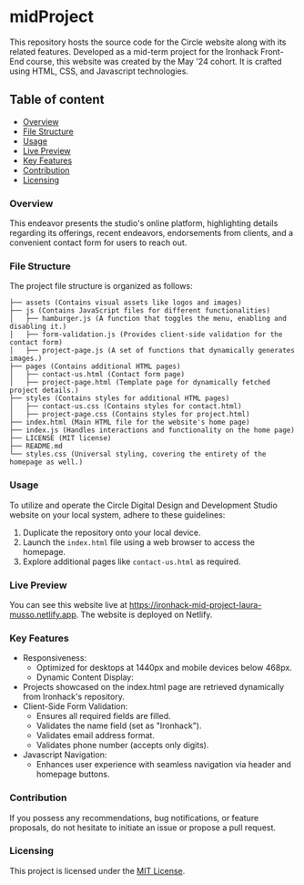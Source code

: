 
# midProject

This repository hosts the source code for the Circle website along with its related features. Developed as a mid-term project for the Ironhack Front-End course, this website was created by the May '24 cohort. It is crafted using HTML, CSS, and Javascript technologies.

## Table of content

- [Overview](#overview)
- [File Structure](#file-structure)
- [Usage](#usage)
- [Live Preview](#live-preview)
- [Key Features](#key-features)
- [Contribution](#contribution)
- [Licensing](#licensing)

###  Overview 

This endeavor presents the studio's online platform, highlighting details regarding its offerings, recent endeavors, endorsements from clients, and a convenient contact form for users to reach out.

###  File Structure 

The project file structure is organized as follows:

```
├── assets (Contains visual assets like logos and images)
├── js (Contains JavaScript files for different functionalities)
│   ├── hamburger.js (A function that toggles the menu, enabling and disabling it.)
│   ├── form-validation.js (Provides client-side validation for the contact form)
│   ├── project-page.js (A set of functions that dynamically generates images.)
├── pages (Contains additional HTML pages)
│   ├── contact-us.html (Contact form page)
│   ├── project-page.html (Template page for dynamically fetched project details.)
├── styles (Contains styles for additional HTML pages)
│   ├── contact-us.css (Contains styles for contact.html)
│   ├── project-page.css (Contains styles for project.html)
├── index.html (Main HTML file for the website's home page)
├── index.js (Handles interactions and functionality on the home page)
├── LICENSE (MIT license)
├── README.md
└── styles.css (Universal styling, covering the entirety of the homepage as well.)
```
###  Usage 

To utilize and operate the Circle Digital Design and Development Studio website on your local system, adhere to these guidelines:

1. Duplicate the repository onto your local device.
2. Launch the `index.html` file using a web browser to access the homepage.
3. Explore additional pages like `contact-us.html` as required.

### Live Preview 

You can see this website live at https://ironhack-mid-project-laura-musso.netlify.app. The website is deployed on Netlify.

###  Key Features 

- Responsiveness:
    - Optimized for desktops at 1440px and mobile devices below 468px.
    - Dynamic Content Display:
- Projects showcased on the index.html page are retrieved dynamically from Ironhack's repository.
- Client-Side Form Validation:
    - Ensures all required fields are filled.
    - Validates the name field (set as "Ironhack").
    - Validates email address format.
    - Validates phone number (accepts only digits).
- Javascript Navigation:
    - Enhances user experience with seamless navigation via header and homepage buttons.

###  Contribution 

If you possess any recommendations, bug notifications, or feature proposals, do not hesitate to initiate an issue or propose a pull request.

###  Licensing

This project is licensed under the [MIT License](LICENSE).
